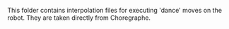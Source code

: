 This folder contains interpolation files for executing 'dance' moves on the robot. They are taken directly from Choregraphe.
